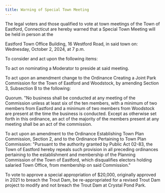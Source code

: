 ```yaml
---
title: Warning of Special Town Meeting
---
```


The legal voters and those qualified to vote at town meetings of the
Town of Eastford, Connecticut are hereby warned that a Special Town
Meeting will be held in person at the

Eastford Town Office Building, 16 Westford Road, in said town on:
Wednesday, October 2, 2024, at 7 p.m.

To consider and act upon the following items:

To act on nominating a Moderator to preside at said meeting.

To act upon an amendment change to the Ordinance Creating a Joint Park
Commission for the Town of Eastford and Woodstock, by amending Section
3, Subsection B to the following:

Quorum. "No business shall be conducted at any meeting of the Commission
unless at least six of the ten members, with a minimum of two members
from Eastford and a minimum of two members from Woodstock are present at
the time the business is conducted. Except as otherwise set forth in
this ordinance, an act of the majority of the members present at any
meeting shall be an act of the commission.

To act upon an amendment to the Ordinance Establishing Town Plan
Commission, Section 2, and to the Ordinance Pertaining to Town Plan
Commission: "Pursuant to the authority granted by Public Act 02-83, the
Town of Eastford hereby repeals such provision in all preceding
ordinances pertaining to the establishment and membership of the
Planning Commission of the Town of Eastford, which disqualifies electors
holding salaried Town Office, from membership on said Commission."

To vote to approve a special appropriation of $20,000, originally
approved in 2021 to breach the Trout Dam, be re-appropriated for a
revised Trout Dam project to modify and not breach the Trout Dam at
Crystal Pond Park.
